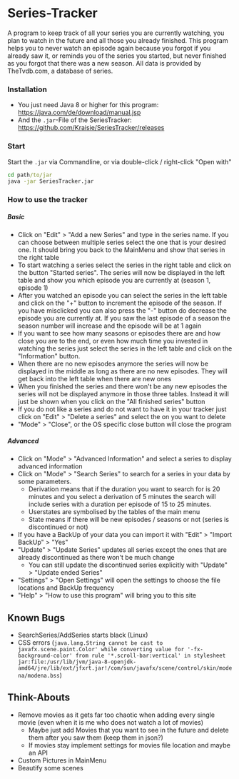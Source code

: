 # Series-Tracker

A program to keep track of all your series you are currently watching, you plan to watch in the future and all those you already finished. This program helps you to never watch an episode again because you forgot if you already saw it, or reminds you of the series you started, but never finished as you forgot that there was a new season.
All data is provided by TheTvdb.com, a database of series.

### Installation
* You just need Java 8 or higher for this program: https://java.com/de/download/manual.jsp
* And the `.jar`-File of the SeriesTracker: https://github.com/Kraisie/SeriesTracker/releases

### Start
Start the `.jar` via Commandline, or via double-click / right-click "Open with"
```cmd
cd path/to/jar
java -jar SeriesTracker.jar
```

### How to use the tracker
##### Basic
* Click on "Edit" > "Add a new Series" and type in the series name. If you can choose between multiple series select the one that is your desired one. It should bring you back to the MainMenu and show that series in the right table
* To start watching a series select the series in the right table and click on the button "Started series". The series will now be displayed in the left table and show you which episode you are currently at (season 1, episode 1)
* After you watched an episode you can select the series in the left table and click on the "+" button to increment the episode of the season. If you have misclicked you can also press the "-" button do decrease the episode you are currently at. If you saw the last episode of a season the season number will increase and the episode will be at 1 again
* If you want to see how many seasons or episodes there are and how close you are to the end, or even how much time you invested in watching the series just select the series in the left table and click on the "Information" button.
* When there are no new episodes anymore the series will now be displayed in the middle as long as there are no new episodes. They will get back into the left table when there are new ones
* When you finished the series and there won't be any new episodes the series will not be displayed anymore in those three tables. Instead it will just be shown when you click on the "All finished series" button
* If you do not like a series and do not want to have it in your tracker just click on "Edit" > "Delete a series" and select the on you want to delete
* "Mode" > "Close", or the OS specific close button will close the program

##### Advanced
* Click on "Mode" > "Advanced Information" and select a series to display advanced information
* Click on "Mode" > "Search Series" to search for a series in your data by some parameters.
    * Derivation means that if the duration you want to search for is 20 minutes and you select a derivation of 5 minutes the search will include series with a duration per episode of 15 to 25 minutes.
    * Userstates are symbolised by the tables of the main menu
    * State means if there will be new episodes / seasons or not (series is discontinued or not)
* If you have a BackUp of your data you can import it with "Edit" > "Import BackUp" > "Yes"
* "Update" > "Update Series" updates all series except the ones that are already discontinued as there won't be much change
    * You can still update the discontinued series explicitly with "Update" > "Update ended Series"
* "Settings" > "Open Settings" will open the settings to choose the file locations and BackUp frequency 
* "Help" > "How to use this program" will bring you to this site

## Known Bugs
* SearchSeries/AddSeries starts black (Linux)
* CSS errors (`java.lang.String cannot be cast to javafx.scene.paint.Color' while converting value for '-fx-background-color' from rule '*.scroll-bar:vertical' in stylesheet jar:file:/usr/lib/jvm/java-8-openjdk-amd64/jre/lib/ext/jfxrt.jar!/com/sun/javafx/scene/control/skin/modena/modena.bss`)

## Think-Abouts
* Remove movies as it gets far too chaotic when adding every single movie (even when it is me who does not watch a lot of movies)
    * Maybe just add Movies that you want to see in the future and delete them after you saw them (keep them in json?)
    * If movies stay implement settings for movies file location and maybe an API
* Custom Pictures in MainMenu
* Beautify some scenes
